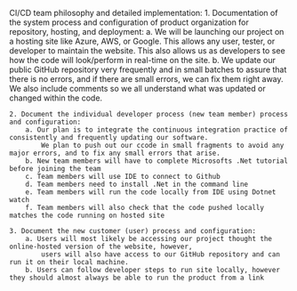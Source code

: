 CI/CD team philosophy and detailed implementation: 
	1. Documentation of the system process and configuration of product organization for repository, hosting, and deployment:
		a. We will be launching our project on a hosting site like Azure, AWS, or Google. This allows any user, tester, or developer
			to maintain the website. This also allows us as developers to see how the code will look/perform in real-time on the site. 
		b. We update our public GitHub repository very frequently and in small batches to assure that there is no errors, and if there are small 
			errors, we can fix them right away. We also include comments so we all understand what was updated or changed within the code. 
			
	2. Document the individual developer process (new team member) process and configuration:
		a. Our plan is to integrate the continuous integration practice of consistently and frequently updating our software. 
			We plan to push out our ccode in small fragments to avoid any major errors, and to fix any small errors that arise.
		b. New team members will have to complete Microsofts .Net tutorial before joining the team
		c. Team members will use IDE to connect to Github
		d. Team members need to install .Net in the command line
		e. Team members will run the code locally from IDE using Dotnet watch
		f. Team members will also check that the code pushed locally matches the code running on hosted site
			
	3. Document the new customer (user) process and configuration:
		a. Users will most likely be accessing our project thought the online-hosted version of the website, however, 
			users will also have access to our GitHub repository and can run it on their local machine. 
		b. Users can follow developer steps to run site locally, however they should almost always be able to run the product from a link